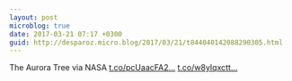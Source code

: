 ```yaml
---
layout: post
microblog: true
date: 2017-03-21 07:17 +0300
guid: http://desparoz.micro.blog/2017/03/21/t844040142088290305.html
---
```

The Aurora Tree  via NASA [t.co/pcUaacFA2...](https://t.co/pcUaacFA2O) [t.co/w8yIqxctt...](https://t.co/w8yIqxctt2)
